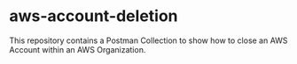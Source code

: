 # aws-account-deletion
This repository contains a Postman Collection to show how to close an AWS Account within an AWS Organization.
